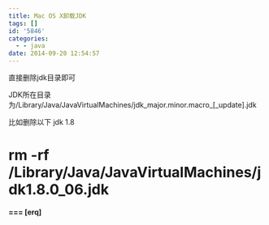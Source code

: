 ```yaml
---
title: Mac OS X卸载JDK
tags: []
id: '5846'
categories:
  - - java
date: 2014-09-20 12:54:57
---
```



<!-- more -->
直接删除jdk目录即可

JDK所在目录为/Library/Java/JavaVirtualMachines/jdk_major.minor.macro_\[_update\].jdk

比如删除以下 jdk 1.8

# rm -rf /Library/Java/JavaVirtualMachines/jdk1.8.0_06.jdk

**\===
\[erq\]**